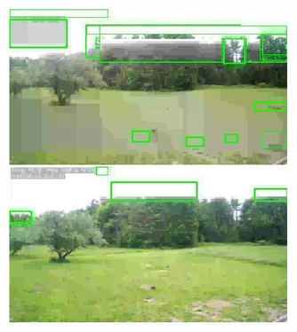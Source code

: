 ![20200614-161938-164943](in/20200614/20200614-161938-164943_0_.jpg)
![20200614-164948-171953](in/20200614/20200614-164948-171953_0_.jpg)
